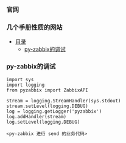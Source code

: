 ### 官网  


### 几个手册性质的网站


* [目录](#0)
  * [py-zabbix的调试](#1)



<h3 id="1">py-zabbix的调试</h3>

```
import sys
import logging
from pyzabbix import ZabbixAPI

stream = logging.StreamHandler(sys.stdout)
stream.setLevel(logging.DEBUG)
log = logging.getLogger('pyzabbix')
log.addHandler(stream)
log.setLevel(logging.DEBUG)

<py-zabbix 进行 send 的业务代码>
```



